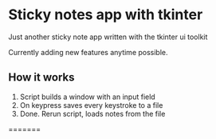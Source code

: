 # Sticky notes app with tkinter

Just another sticky note app written with the tkinter ui toolkit

Currently adding new features anytime possible.

## How it works

1. Script builds a window with an input field
2. On keypress saves every keystroke to a file
3. Done. Rerun script, loads notes from the file

=======
